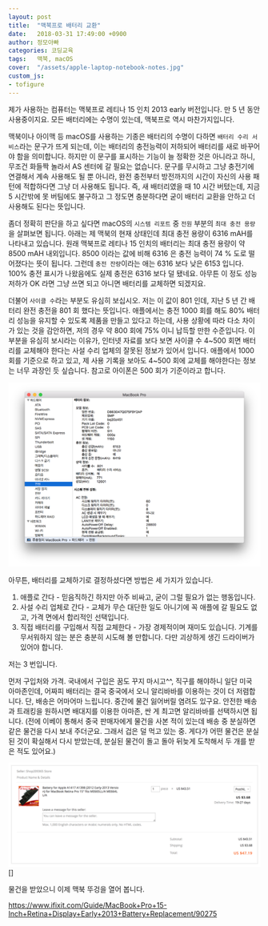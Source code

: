 ```yaml
---
layout: post
title:  "맥북프로 배터리 교환"
date:   2018-03-31 17:49:00 +0900
author: 정모아빠
categories: 코딩교육
tags:	맥북, macOS
cover:  "/assets/apple-laptop-notebook-notes.jpg"
custom_js:
- tofigure
---
```


제가 사용하는 컴퓨터는 맥북프로 레티나 15 인치 2013 early 버전입니다. 만 5 년 동안 사용중이지요. 모든 배터리에는 수명이 있는데, 맥북프로 역시 마찬가지입니다.

맥북이나 아이맥 등 macOS를 사용하는 기종은 배터리의 수명이 다하면 `배터리 수리 서비스`라는 문구가 뜨게 되는데, 이는 배터리의
충전능력이 저하되어 배터리를 새로 바꾸어야 함을 의미합니다. 하지만 이 문구를 표시하는 기능이 늘 정확한 것은 아니라고 하니,
무조건 화들짝 놀라서 AS 센터에 갈 필요는 없습니다. 문구를 무시하고 그냥 충전기에 연결해서
계속 사용해도 될 뿐 아니라, 완전 충전부터 방전까지의 시간이 자신의 사용 패턴에 적합하다면 그냥 더 사용해도 됩니다. 즉, 새 배터리였을 때 10 시간 버텼는데, 지금 5 시간밖에 못 버팀에도 불구하고 그 정도면 충분하다면 굳이 배터리 교환을 안하고 더 사용해도 된다는 뜻입니다.

좀더 정확히 판단을 하고 싶다면 macOS의 `시스템 리포트` 중 `전원` 부분의 `최대 충전 용량`을 살펴보면 됩니다. 아래는 제 맥북의 현재 상태인데 최대 충전 용량이 6316 mAH를 나타내고 있습니다. 원래 맥북프로 레티나 15 인치의 배터리는 최대 충전 용량이 약 8500 mAH 내외입니다. 8500 이라는 값에 비해 6316 은 충전 능력이 74 % 도로 떨어졌다는 뜻이 됩니다. 그런데 `충전 잔량`이라는 애는 6316 보다 낮은 6153 입니다. 100% 충전 표시가 나왔음에도 실제 충전은 6316 보다 덜 됐네요. 아무튼 이 정도 성능 저하가 OK 라면 그냥 쓰면 되고 아니면 배터리를 교체하면 되겠지요.

더불어 `사이클 수`라는 부분도 유심히 보십시오. 저는 이 값이 801 인데, 지난 5 년 간 배터리 완전 충전을 801 회 했다는 뜻입니다. 애플에서는 충전 1000 회를 해도 80% 배터리 성능을 유지할 수 있도록 제품을 만들고 있다고 하는데, 사용 상황에 따라 다소 차이가 있는 것을 감안하면, 저의 경우 약 800 회에 75% 이니 납득할 만한 수준입니다. 이 부분을 유심히 보시라는 이유가, 인터넷 자료를 보다 보면 사이클 수 4~500 회면 배터리를 교체해야 한다는 사설 수리 업체의 잘못된 정보가 있어서 입니다. 애플에서 1000 회를 기준으로 하고 있고, 제 사용 기록을 보아도 4~500 회에 교체를 해야한다는 정보는 너무 과장인 듯 싶습니다. 참고로 아이폰은 500 회가 기준이라고 합니다.

![](/assets/mbp_power.png)


아무튼, 배터리를 교체하기로 결정하셨다면 방법은 세 가지가 있습니다.

1. 애플로 간다 - 믿음직하긴 하지만 아주 비싸고, 굳이 그럴 필요가 없는 행동입니다.
2. 사설 수리 업체로 간다 - 교체가 무슨 대단한 일도 아니기에 꼭 애플에 갈 필요도 없고, 가격 면에서 합리적인 선택입니다.
3. 직접 배터리를 구입해서 직접 교체한다 - 가장 경제적이며 재미도 있습니다. 기계를 무서워하지 않는 분은 충분히 시도해 볼 만합니다. 다만 괴상하게 생긴 드라이버가 있어야 합니다.      

저는 3 번입니다.

먼저 구입처와 가격. 국내에서 구입은 꿈도 꾸지 마시고^^, 직구를 해야하니 일단 미국 아마존인데, 어짜피 배터리는 결국 중국에서 오니 알리바바를 이용하는 것이 더 저렴합니다. 단, 배송은 어마어마 느립니다. 중간에 물건 잃어버릴 염려도 있구요. 안전한 배송과 트래킹을 원하시면 배대지를 이용한 아마존, 싼 게 최고면 알리바바를 선택하시면 됩니다. (전에 이베이 통해서 중국 판매자에게 물건을 사본 적이 있는데 배송 중 분실하면 같은 물건을 다시 보내 주더군요. 그래서 겁은 덜 먹고 있는 중. 게다가 어떤 물건은 분실된 것이 확실해서 다시 받았는데, 분실된 물건이 돌고 돌아 뒤늦게 도착해서 두 개를 받은 적도 있어요.)

![](/assets/mbp_battery.png)[]

물건을 받았으니 이제 맥북 뚜겅을 열어 봅니다.

https://www.ifixit.com/Guide/MacBook+Pro+15-Inch+Retina+Display+Early+2013+Battery+Replacement/90275
